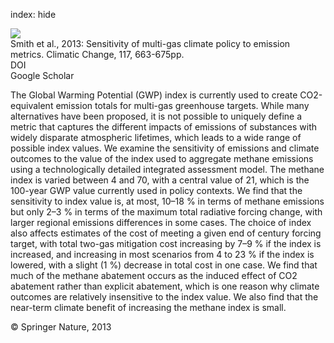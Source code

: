 index: hide

<div class="Citation">
    <div class="Citation-thumb CitationThumb-linked"  data-href="https://doi.org/10.1007/s10584-012-0565-7">
      <img src="https://static.claimspace.cloud/climate-study-static/refs/thumbs/8/Smith_et_al_2013-thumb.png" />
    </div>

  <div class="Citation-body">
    <div class="Citation-text">Smith et al., 2013: Sensitivity of multi-gas climate policy to emission metrics. <span class="Article-journal">Climatic Change, </span><span class="Article-volume">117, </span>663-675pp.</div>
    <div class="Citation-links">
      <div class="CitationLink" data-href="https://doi.org/10.1007/s10584-012-0565-7">
        <div class="CitationLink-icon CitationLink-Doi"></div>
        <div class="CitationLink-text">DOI</div>
      </div>
      <div class="CitationLink" data-href="https://scholar.google.com/scholar?q=10.1007/s10584-012-0565-7">
        <div class="CitationLink-icon CitationLink-Scholar"></div>
        <div class="CitationLink-text">Google Scholar</div>
      </div>
    </div>
  </div>
</div>

The Global Warming Potential (GWP) index is currently used to create CO2-equivalent emission totals for multi-gas greenhouse targets. While many alternatives have been proposed, it is not possible to uniquely define a metric that captures the different impacts of emissions of substances with widely disparate atmospheric lifetimes, which leads to a wide range of possible index values. We examine the sensitivity of emissions and climate outcomes to the value of the index used to aggregate methane emissions using a technologically detailed integrated assessment model. The methane index is varied between 4 and 70, with a central value of 21, which is the 100-year GWP value currently used in policy contexts. We find that the sensitivity to index value is, at most, 10–18 % in terms of methane emissions but only 2–3 % in terms of the maximum total radiative forcing change, with larger regional emissions differences in some cases. The choice of index also affects estimates of the cost of meeting a given end of century forcing target, with total two-gas mitigation cost increasing by 7–9 % if the index is increased, and increasing in most scenarios from 4 to 23 % if the index is lowered, with a slight (1 %) decrease in total cost in one case. We find that much of the methane abatement occurs as the induced effect of CO2 abatement rather than explicit abatement, which is one reason why climate outcomes are relatively insensitive to the index value. We also find that the near-term climate benefit of increasing the methane index is small.

<div class="Citation-copy">
&copy; Springer Nature, 2013
</div>